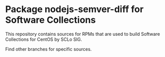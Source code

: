 # Package nodejs-semver-diff for Software Collections

This repository contains sources for RPMs that are used
to build Software Collections for CentOS by SCLo SIG.

Find other branches for specific sources.
